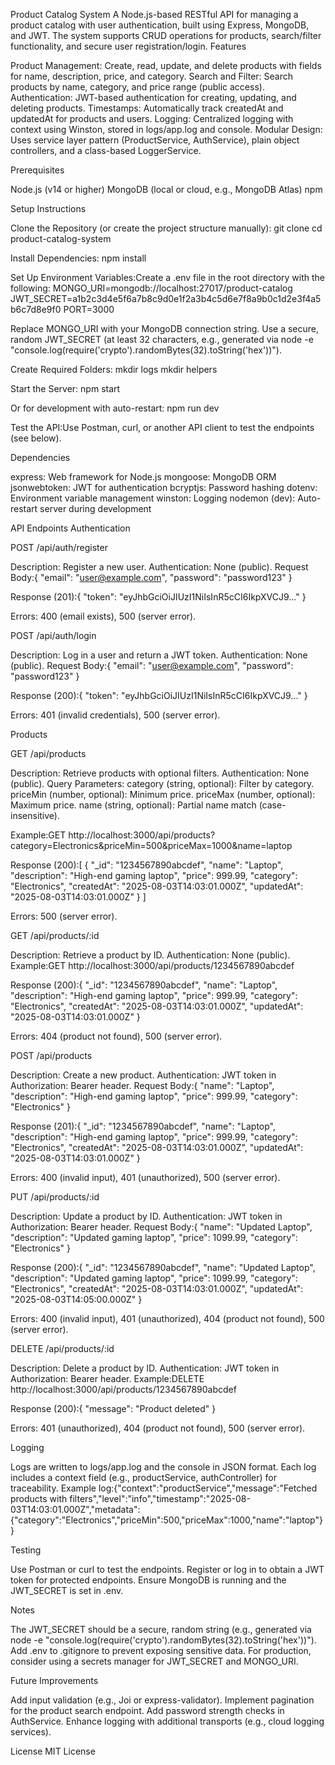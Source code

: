 Product Catalog System
A Node.js-based RESTful API for managing a product catalog with user authentication, built using Express, MongoDB, and JWT. The system supports CRUD operations for products, search/filter functionality, and secure user registration/login.
Features

Product Management: Create, read, update, and delete products with fields for name, description, price, and category.
Search and Filter: Search products by name, category, and price range (public access).
Authentication: JWT-based authentication for creating, updating, and deleting products.
Timestamps: Automatically track createdAt and updatedAt for products and users.
Logging: Centralized logging with context using Winston, stored in logs/app.log and console.
Modular Design: Uses service layer pattern (ProductService, AuthService), plain object controllers, and a class-based LoggerService.


Prerequisites

Node.js (v14 or higher)
MongoDB (local or cloud, e.g., MongoDB Atlas)
npm

Setup Instructions

Clone the Repository (or create the project structure manually):
git clone 
cd product-catalog-system


Install Dependencies:
npm install


Set Up Environment Variables:Create a .env file in the root directory with the following:
MONGO_URI=mongodb://localhost:27017/product-catalog
JWT_SECRET=a1b2c3d4e5f6a7b8c9d0e1f2a3b4c5d6e7f8a9b0c1d2e3f4a5b6c7d8e9f0
PORT=3000


Replace MONGO_URI with your MongoDB connection string.
Use a secure, random JWT_SECRET (at least 32 characters, e.g., generated via node -e "console.log(require('crypto').randomBytes(32).toString('hex'))").


Create Required Folders:
mkdir logs
mkdir helpers


Start the Server:
npm start

Or for development with auto-restart:
npm run dev


Test the API:Use Postman, curl, or another API client to test the endpoints (see below).


Dependencies

express: Web framework for Node.js
mongoose: MongoDB ORM
jsonwebtoken: JWT for authentication
bcryptjs: Password hashing
dotenv: Environment variable management
winston: Logging
nodemon (dev): Auto-restart server during development

API Endpoints
Authentication

POST /api/auth/register

Description: Register a new user.
Authentication: None (public).
Request Body:{
  "email": "user@example.com",
  "password": "password123"
}


Response (201):{
  "token": "eyJhbGciOiJIUzI1NiIsInR5cCI6IkpXVCJ9..."
}


Errors: 400 (email exists), 500 (server error).


POST /api/auth/login

Description: Log in a user and return a JWT token.
Authentication: None (public).
Request Body:{
  "email": "user@example.com",
  "password": "password123"
}


Response (200):{
  "token": "eyJhbGciOiJIUzI1NiIsInR5cCI6IkpXVCJ9..."
}


Errors: 401 (invalid credentials), 500 (server error).



Products

GET /api/products

Description: Retrieve products with optional filters.
Authentication: None (public).
Query Parameters:
category (string, optional): Filter by category.
priceMin (number, optional): Minimum price.
priceMax (number, optional): Maximum price.
name (string, optional): Partial name match (case-insensitive).


Example:GET http://localhost:3000/api/products?category=Electronics&priceMin=500&priceMax=1000&name=laptop


Response (200):[
  {
    "_id": "1234567890abcdef",
    "name": "Laptop",
    "description": "High-end gaming laptop",
    "price": 999.99,
    "category": "Electronics",
    "createdAt": "2025-08-03T14:03:01.000Z",
    "updatedAt": "2025-08-03T14:03:01.000Z"
  }
]


Errors: 500 (server error).


GET /api/products/:id

Description: Retrieve a product by ID.
Authentication: None (public).
Example:GET http://localhost:3000/api/products/1234567890abcdef


Response (200):{
  "_id": "1234567890abcdef",
  "name": "Laptop",
  "description": "High-end gaming laptop",
  "price": 999.99,
  "category": "Electronics",
  "createdAt": "2025-08-03T14:03:01.000Z",
  "updatedAt": "2025-08-03T14:03:01.000Z"
}


Errors: 404 (product not found), 500 (server error).


POST /api/products

Description: Create a new product.
Authentication: JWT token in Authorization: Bearer <token> header.
Request Body:{
  "name": "Laptop",
  "description": "High-end gaming laptop",
  "price": 999.99,
  "category": "Electronics"
}


Response (201):{
  "_id": "1234567890abcdef",
  "name": "Laptop",
  "description": "High-end gaming laptop",
  "price": 999.99,
  "category": "Electronics",
  "createdAt": "2025-08-03T14:03:01.000Z",
  "updatedAt": "2025-08-03T14:03:01.000Z"
}


Errors: 400 (invalid input), 401 (unauthorized), 500 (server error).


PUT /api/products/:id

Description: Update a product by ID.
Authentication: JWT token in Authorization: Bearer <token> header.
Request Body:{
  "name": "Updated Laptop",
  "description": "Updated gaming laptop",
  "price": 1099.99,
  "category": "Electronics"
}


Response (200):{
  "_id": "1234567890abcdef",
  "name": "Updated Laptop",
  "description": "Updated gaming laptop",
  "price": 1099.99,
  "category": "Electronics",
  "createdAt": "2025-08-03T14:03:01.000Z",
  "updatedAt": "2025-08-03T14:05:00.000Z"
}


Errors: 400 (invalid input), 401 (unauthorized), 404 (product not found), 500 (server error).


DELETE /api/products/:id

Description: Delete a product by ID.
Authentication: JWT token in Authorization: Bearer <token> header.
Example:DELETE http://localhost:3000/api/products/1234567890abcdef


Response (200):{
  "message": "Product deleted"
}


Errors: 401 (unauthorized), 404 (product not found), 500 (server error).



Logging

Logs are written to logs/app.log and the console in JSON format.
Each log includes a context field (e.g., productService, authController) for traceability.
Example log:{"context":"productService","message":"Fetched products with filters","level":"info","timestamp":"2025-08-03T14:03:01.000Z","metadata":{"category":"Electronics","priceMin":500,"priceMax":1000,"name":"laptop"}}



Testing

Use Postman or curl to test the endpoints.
Register or log in to obtain a JWT token for protected endpoints.
Ensure MongoDB is running and the JWT_SECRET is set in .env.

Notes

The JWT_SECRET should be a secure, random string (e.g., generated via node -e "console.log(require('crypto').randomBytes(32).toString('hex'))").
Add .env to .gitignore to prevent exposing sensitive data.
For production, consider using a secrets manager for JWT_SECRET and MONGO_URI.

Future Improvements

Add input validation (e.g., Joi or express-validator).
Implement pagination for the product search endpoint.
Add password strength checks in AuthService.
Enhance logging with additional transports (e.g., cloud logging services).

License
MIT License